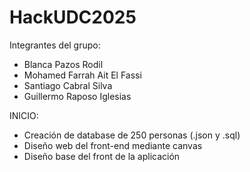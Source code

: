 # HackUDC2025
Integrantes del grupo:
- Blanca Pazos Rodil
- Mohamed Farrah Ait El Fassi
- Santiago Cabral Silva
- Guillermo Raposo Iglesias 

INICIO:
- Creación de database de 250 personas (.json y .sql)
- Diseño web del front-end mediante canvas
- Diseño base del front de la aplicación
